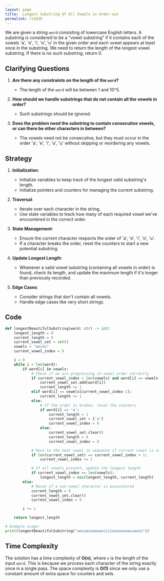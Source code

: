 ```yaml
---
layout: page
title:  Longest Substring Of All Vowels in Order-out
permalink: /s1839
---
```


We are given a string `word` consisting of lowercase English letters. A substring is considered to be a "vowel substring" if it contains each of the vowels 'a', 'e', 'i', 'o', 'u' in the given order and each vowel appears at least once in the substring. We need to return the length of the longest vowel substring. If there is no such substring, return 0.

## Clarifying Questions

1. **Are there any constraints on the length of the `word`?**
   - The length of the `word` will be between 1 and 10^5.
   
2. **How should we handle substrings that do not contain all the vowels in order?**
   - Such substrings should be ignored.

3. **Does the problem need the substring to contain consecutive vowels, or can there be other characters in between?**
   - The vowels need not be consecutive, but they must occur in the order 'a', 'e', 'i', 'o', 'u' without skipping or reordering any vowels.

## Strategy

1. **Initialization**: 
    - Initialize variables to keep track of the longest valid substring's length.
    - Initialize pointers and counters for managing the current substring.

2. **Traversal**:
    - Iterate over each character in the string.
    - Use state variables to track how many of each required vowel we've encountered in the correct order.

3. **State Management**:
    - Ensure the current character respects the order of 'a', 'e', 'i', 'o', 'u'.
    - If a character breaks the order, reset the counters to start a new potential substring.

4. **Update Longest Length**:
    - Whenever a valid vowel substring (containing all vowels in order) is found, check its length, and update the maximum length if it's longer than previously recorded.

5. **Edge Cases**:
    - Consider strings that don't contain all vowels.
    - Handle edge cases like very short strings.

## Code

```python
def longestBeautifulSubstring(word: str) -> int:
    longest_length = 0
    current_length = 0
    current_vowel_set = set()
    vowels = "aeiou"
    current_vowel_index = 0

    i = 0
    while i < len(word):
        if word[i] in vowels:
            # Check if we are progressing in vowel order correctly
            if current_vowel_index < len(vowels) and word[i] == vowels[current_vowel_index]:
                current_vowel_set.add(word[i])
                current_length += 1
            elif word[i] == vowels[current_vowel_index-1]:
                current_length += 1
            else:
                # If the order is broken, reset the counters
                if word[i] == 'a':
                    current_length = 1
                    current_vowel_set = {'a'}
                    current_vowel_index = 0
                else:
                    current_vowel_set.clear()
                    current_length = 0
                    current_vowel_index = 0

            # Move to the next vowel in sequence if current vowel is correct and all previous have been seen
            if len(current_vowel_set) == current_vowel_index + 1:
                current_vowel_index += 1

            # If all vowels present, update the longest length
            if current_vowel_index == len(vowels):
                longest_length = max(longest_length, current_length)
        else:
            # Reset if a non-vowel character is encountered
            current_length = 0
            current_vowel_set.clear()
            current_vowel_index = 0

        i += 1

    return longest_length

# Example usage:
print(longestBeautifulSubstring("aeiaaioaaaaeiiiiouuuooaauuaeiu"))
```

## Time Complexity

The solution has a time complexity of **O(n)**, where `n` is the length of the input `word`. This is because we process each character of the string exactly once in a single pass. The space complexity is **O(1)** since we only use a constant amount of extra space for counters and sets.